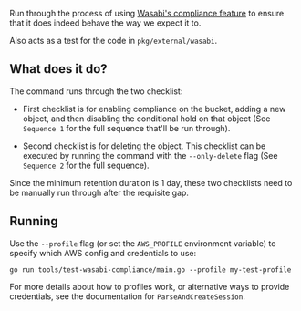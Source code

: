 Run through the process of using [Wasabi's compliance
feature](https://wasabi.com/wp-content/themes/wasabi/docs/API_Guide/index.html#t=topics%2FCompliance.htm&rhsyns=%20)
to ensure that it does indeed behave the way we expect it to.

Also acts as a test for the code in `pkg/external/wasabi`.

## What does it do?

The command runs through the two checklist:

* First checklist is for enabling compliance on the bucket, adding a new object,
  and then disabling the conditional hold on that object (See `Sequence 1` for
  the full sequence that'll be run through).

* Second checklist is for deleting the object. This checklist can be executed by
  running the command with the `--only-delete` flag (See `Sequence 2` for the
  full sequence).

Since the minimum retention duration is 1 day, these two checklists need to be
manually run through after the requisite gap.

## Running

Use the `--profile` flag (or set the `AWS_PROFILE` environment variable) to
specify which AWS config and credentials to use:

    go run tools/test-wasabi-compliance/main.go --profile my-test-profile

For more details about how to profiles work, or alternative ways to provide
credentials, see the documentation for `ParseAndCreateSession`.
